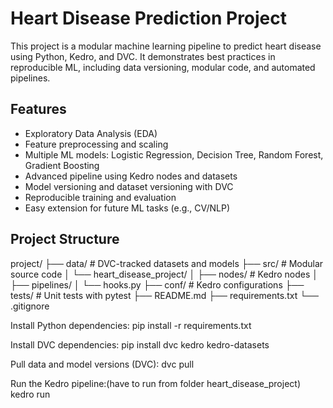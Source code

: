 # Heart Disease Prediction Project

This project is a modular machine learning pipeline to predict heart disease using Python, Kedro, and DVC. It demonstrates best practices in reproducible ML, including data versioning, modular code, and automated pipelines.

## Features
- Exploratory Data Analysis (EDA)
- Feature preprocessing and scaling
- Multiple ML models: Logistic Regression, Decision Tree, Random Forest, Gradient Boosting
- Advanced pipeline using Kedro nodes and datasets
- Model versioning and dataset versioning with DVC
- Reproducible training and evaluation
- Easy extension for future ML tasks (e.g., CV/NLP)

## Project Structure

project/
├── data/ # DVC-tracked datasets and models
├── src/ # Modular source code
│ └── heart_disease_project/
│ ├── nodes/ # Kedro nodes
│ ├── pipelines/
│ └── hooks.py
├── conf/ # Kedro configurations
├── tests/ # Unit tests with pytest
├── README.md
├── requirements.txt
└── .gitignore


Install Python dependencies:
pip install -r requirements.txt

Install DVC dependencies:
pip install dvc kedro kedro-datasets

Pull data and model versions (DVC):
dvc pull

Run the Kedro pipeline:(have to run from folder heart_disease_project)
kedro run
